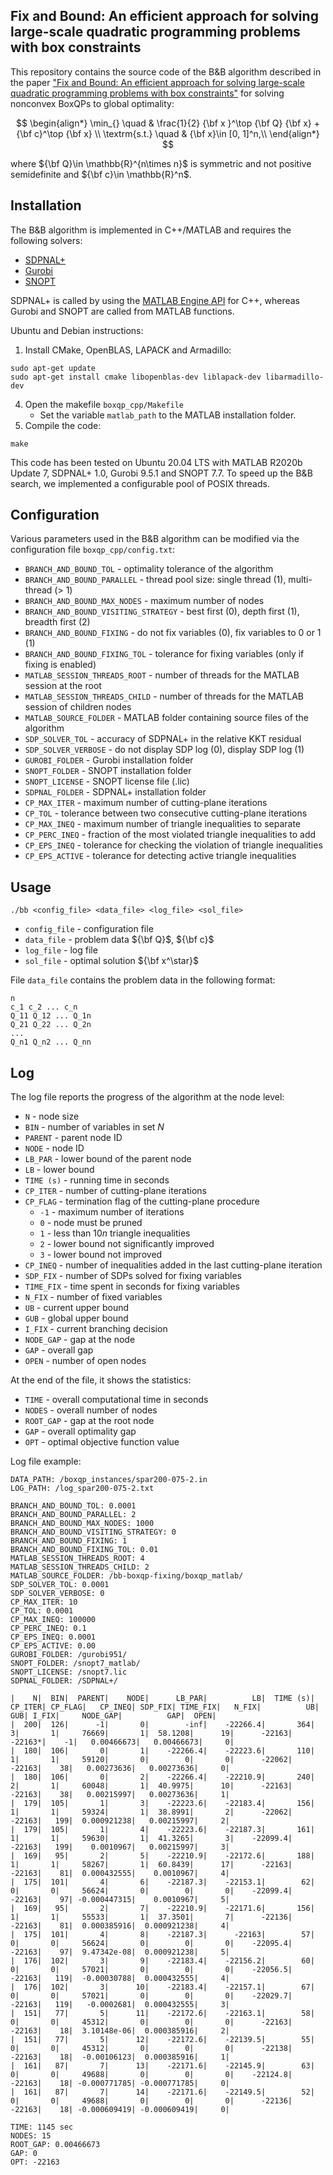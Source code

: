 ## Fix and Bound: An efficient approach for solving large-scale quadratic programming problems with box constraints

This repository contains the source code of the B&B algorithm described in the paper ["Fix and Bound: An efficient approach for solving large-scale quadratic programming problems with box constraints"](https://arxiv.org/abs/2211.08911) for solving nonconvex BoxQPs to global optimality:

$$ 
\begin{align*}
\min_{} \quad & \frac{1}{2} {\bf x }^\top {\bf Q} {\bf x} + {\bf c}^\top {\bf x}  \\
\textrm{s.t.} \quad & {\bf x}\in [0, 1]^n,\\
\end{align*}
$$

where ${\bf Q}\in \mathbb{R}^{n\times n}$ is symmetric and not positive semidefinite and ${\bf c}\in \mathbb{R}^n$.

## Installation
The B&B algorithm is implemented in C++/MATLAB and requires the following solvers: 
- [SDPNAL+](https://blog.nus.edu.sg/mattohkc/softwares/sdpnalplus/) 
- [Gurobi](https://www.gurobi.com/)
- [SNOPT](https://ccom.ucsd.edu/~optimizers/solvers/snopt/)

SDPNAL+ is called by using the [MATLAB Engine API](https://www.mathworks.com/help/matlab/calling-matlab-engine-from-cpp-programs.html) for C++, whereas Gurobi and SNOPT are called from MATLAB functions. 

Ubuntu and Debian instructions:

1) Install CMake, OpenBLAS, LAPACK and Armadillo:
 ```
sudo apt-get update
sudo apt-get install cmake libopenblas-dev liblapack-dev libarmadillo-dev
```
4) Open the makefile `boxqp_cpp/Makefile` 
	- Set the variable `matlab_path` to the MATLAB installation folder.
5) Compile the code:

```
make
```
This code has been tested on Ubuntu 20.04 LTS with MATLAB R2020b Update 7, SDPNAL+ 1.0, Gurobi 9.5.1 and SNOPT 7.7. To speed up the B&B search, we implemented a configurable pool of POSIX threads.

## Configuration
Various parameters used in the B&B algorithm can be modified via the configuration file `boxqp_cpp/config.txt`:

- `BRANCH_AND_BOUND_TOL` - optimality tolerance of the algorithm
- `BRANCH_AND_BOUND_PARALLEL` -  thread pool size: single thread (1), multi-thread (> 1)
- `BRANCH_AND_BOUND_MAX_NODES` - maximum number of nodes
- `BRANCH_AND_BOUND_VISITING_STRATEGY` - best first (0),  depth first (1), breadth first (2)
- `BRANCH_AND_BOUND_FIXING` - do not fix variables (0),  fix variables to 0 or 1 (1)
- `BRANCH_AND_BOUND_FIXING_TOL` - tolerance for fixing variables (only if fixing is enabled)
- `MATLAB_SESSION_THREADS_ROOT` - number of threads for the MATLAB session at the root
- `MATLAB_SESSION_THREADS_CHILD` - number of threads for the MATLAB session of children nodes
- `MATLAB_SOURCE_FOLDER` - MATLAB folder containing source files of the algorithm
- `SDP_SOLVER_TOL` - accuracy of SDPNAL+ in the relative KKT residual
- `SDP_SOLVER_VERBOSE` - do not display SDP log (0), display SDP log (1)
- `GUROBI_FOLDER` - Gurobi installation folder
- `SNOPT_FOLDER` - SNOPT installation folder
- `SNOPT_LICENSE` - SNOPT license file (.lic)
- `SDPNAL_FOLDER` - SDPNAL+ installation folder
- `CP_MAX_ITER` - maximum number of cutting-plane iterations
- `CP_TOL` - tolerance between two consecutive cutting-plane iterations
- `CP_MAX_INEQ` - maximum number of triangle inequalities to separate
- `CP_PERC_INEQ` - fraction of the most violated triangle inequalities to add
- `CP_EPS_INEQ` - tolerance for checking the violation of triangle inequalities
- `CP_EPS_ACTIVE` - tolerance for detecting active  triangle inequalities

## Usage
```
./bb <config_file> <data_file> <log_file> <sol_file>
```
- `config_file` - configuration file
- `data_file` - problem data ${\bf Q}$, ${\bf c}$
- `log_file` - log file
- `sol_file` - optimal solution ${\bf x^\star}$

File `data_file` contains the problem data in the following format:

```
n
c_1 c_2 ... c_n
Q_11 Q_12 ... Q_1n
Q_21 Q_22 ... Q_2n
...
Q_n1 Q_n2 ... Q_nn
```

## Log

The log file reports the progress of the algorithm at the node level:

- `N` - node size
- `BIN` - number of variables in set $N$
- `PARENT` - parent node ID
- `NODE` - node ID
- `LB_PAR` - lower bound of the parent node
- `LB` - lower bound
- `TIME (s)` - running time in seconds
- `CP_ITER` - number of cutting-plane iterations
- `CP_FLAG` - termination flag of the cutting-plane procedure
    - `-1` - maximum number of iterations
    -  `0` - node must be pruned
    -  `1` - less than $10n$ triangle inequalities
    -  `2` - lower bound not significantly improved
    -  `3` - lower bound not improved
- `CP_INEQ` - number of inequalities added in the last cutting-plane iteration
- `SDP_FIX` - number of SDPs solved for fixing variables
- `TIME_FIX` - time spent in seconds for fixing variables
- `N_FIX` - number of fixed variables
- `UB` - current upper bound
- `GUB` - global upper bound
- `I_FIX` - current branching decision
- `NODE_GAP` - gap at the node
- `GAP` - overall gap 
- `OPEN` - number of open nodes

At the end of the file, it shows the statistics:

- `TIME` - overall computational time in seconds
- `NODES` - overall number of nodes 
- `ROOT_GAP` - gap at the root node
- `GAP` - overall optimality gap
- `OPT` - optimal objective function value

Log file example:

```
DATA_PATH: /boxqp_instances/spar200-075-2.in
LOG_PATH: /log_spar200-075-2.txt

BRANCH_AND_BOUND_TOL: 0.0001
BRANCH_AND_BOUND_PARALLEL: 2
BRANCH_AND_BOUND_MAX_NODES: 1000
BRANCH_AND_BOUND_VISITING_STRATEGY: 0
BRANCH_AND_BOUND_FIXING: 1
BRANCH_AND_BOUND_FIXING_TOL: 0.01
MATLAB_SESSION_THREADS_ROOT: 4
MATLAB_SESSION_THREADS_CHILD: 2
MATLAB_SOURCE_FOLDER: /bb-boxqp-fixing/boxqp_matlab/
SDP_SOLVER_TOL: 0.0001
SDP_SOLVER_VERBOSE: 0
CP_MAX_ITER: 10
CP_TOL: 0.0001
CP_MAX_INEQ: 100000
CP_PERC_INEQ: 0.1
CP_EPS_INEQ: 0.0001
CP_EPS_ACTIVE: 0.00
GUROBI_FOLDER: /gurobi951/
SNOPT_FOLDER: /snopt7_matlab/
SNOPT_LICENSE: /snopt7.lic
SDPNAL_FOLDER: /SDPNAL+/

|    N|  BIN|  PARENT|    NODE|      LB_PAR|          LB|  TIME (s)| CP_ITER| CP_FLAG|   CP_INEQ| SDP_FIX| TIME_FIX|   N_FIX|          UB|         GUB| I_FIX|     NODE_GAP|          GAP|  OPEN|
|  200|  126|      -1|       0|        -inf|    -22266.4|       364|       3|       1|     76669|       1|  58.1208|      19|      -22163|     -22163*|    -1|   0.00466673|   0.00466673|     0|
|  180|  106|       0|       1|    -22266.4|    -22223.6|       110|       1|       1|     59120|       0|        0|       0|      -22062|      -22163|    38|   0.00273636|   0.00273636|     0|
|  180|  106|       0|       2|    -22266.4|    -22210.9|       240|       2|       1|     60048|       1|  40.9975|      10|      -22163|      -22163|    38|   0.00215997|   0.00273636|     1|
|  179|  105|       1|       3|    -22223.6|    -22183.4|       156|       1|       1|     59324|       1|  38.8991|       2|      -22062|      -22163|   199|  0.000921238|   0.00215997|     2|
|  179|  105|       1|       4|    -22223.6|    -22187.3|       161|       1|       1|     59630|       1|  41.3265|       3|    -22099.4|      -22163|   199|    0.0010967|   0.00215997|     3|
|  169|   95|       2|       5|    -22210.9|    -22172.6|       188|       1|       1|     58267|       1|  60.8439|      17|      -22163|      -22163|    81|  0.000432555|    0.0010967|     4|
|  175|  101|       4|       6|    -22187.3|    -22153.1|        62|       0|       0|     56624|       0|        0|       0|    -22099.4|      -22163|    97| -0.000447315|    0.0010967|     5|
|  169|   95|       2|       7|    -22210.9|    -22171.6|       156|       1|       1|     55533|       1|  37.3501|       7|      -22136|      -22163|    81|  0.000385916|  0.000921238|     4|
|  175|  101|       4|       8|    -22187.3|      -22163|        57|       0|       0|     56624|       0|        0|       0|    -22095.4|      -22163|    97|  9.47342e-08|  0.000921238|     5|
|  176|  102|       3|       9|    -22183.4|    -22156.2|        60|       0|       0|     57021|       0|        0|       0|    -22056.5|      -22163|   119|  -0.00030788|  0.000432555|     4|
|  176|  102|       3|      10|    -22183.4|    -22157.1|        67|       0|       0|     57021|       0|        0|       0|    -22029.7|      -22163|   119|   -0.0002681|  0.000432555|     3|
|  151|   77|       5|      11|    -22172.6|    -22163.1|        58|       0|       0|     45312|       0|        0|       0|      -22163|      -22163|    18|  3.10148e-06|  0.000385916|     2|
|  151|   77|       5|      12|    -22172.6|    -22139.5|        55|       0|       0|     45312|       0|        0|       0|      -22138|      -22163|    18|  -0.00106123|  0.000385916|     1|
|  161|   87|       7|      13|    -22171.6|    -22145.9|        63|       0|       0|     49688|       0|        0|       0|    -22124.8|      -22163|    18| -0.000771785| -0.000771785|     0|
|  161|   87|       7|      14|    -22171.6|    -22149.5|        52|       0|       0|     49688|       0|        0|       0|      -22136|      -22163|    18| -0.000609419| -0.000609419|     0|

TIME: 1145 sec
NODES: 15
ROOT_GAP: 0.00466673
GAP: 0
OPT: -22163
```
